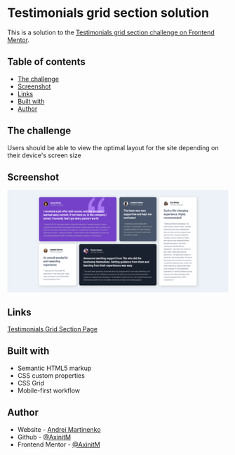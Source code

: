 # Testimonials grid section solution

This is a solution to the [Testimonials grid section challenge on Frontend Mentor](https://www.frontendmentor.io/challenges/testimonials-grid-section-Nnw6J7Un7).

## Table of contents
- [The challenge](#the-challenge)
- [Screenshot](#screenshot)
- [Links](#links)
- [Built with](#built-with)
- [Author](#author)


## The challenge

Users should be able to view the optimal layout for the site depending on their device's screen size

## Screenshot

![](/images/Screenshot.png)

## Links

[Testimonials Grid Section Page](https://axinitm.github.io/FM-Testimonials-grid-section/)

## Built with

- Semantic HTML5 markup
- CSS custom properties
- CSS Grid
- Mobile-first workflow

## Author

- Website - [Andrei Martinenko](https://www.frontender.biz)
- Github - [@AxinitM](https://github.com/AxinitM)
- Frontend Mentor - [@AxinitM](https://www.frontendmentor.io/profile/AxinitM)


